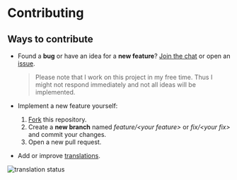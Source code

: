# Contributing

## Ways to contribute

- Found a **bug** or have an idea for a **new feature**? [Join the chat](https://s.jrpie.de/launcher-chat) or open an [issue](https://github.com/jrpie/Launcher/issues/).

    > Please note that I work on this project in my free time. Thus I might not respond immediately and not all ideas will be implemented.

- Implement a new feature yourself:

    1. [Fork](https://github.com/jrpie/launcher/fork) this repository.
    2. Create a **new branch** named *feature/\<your feature\>* or *fix/\<your fix\>* and commit your changes.
    3. Open a new pull request.

- Add or improve [translations](https://toolate.othing.xyz/projects/jrpie-launcher/).

![translation status](https://toolate.othing.xyz/widget/jrpie-launcher/launcher/horizontal-auto.svg)
